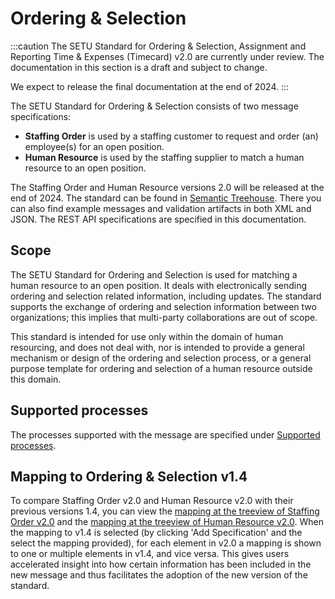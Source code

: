 # Ordering & Selection

:::caution
The SETU Standard for Ordering & Selection, Assignment and Reporting Time & Expenses (Timecard) v2.0 are currently under review. The documentation in this section is a draft and subject to change.

We expect to release the final documentation at the end of 2024.
:::

The SETU Standard for Ordering & Selection consists of two message specifications:
- **Staffing Order** is used by a staffing customer to request and order (an) employee(s) for an open position.
- **Human Resource** is used by the staffing supplier to match a human resource to an open position.

The Staffing Order and Human Resource versions 2.0 will be released at the end of 2024. The standard can be found in [Semantic Treehouse](https://setu.semantic-treehouse.nl/specifications). There you can also find example messages and validation artifacts in both XML and JSON. The REST API specifications are specified in this documentation.

## Scope
The SETU Standard for Ordering and Selection is used for matching a human resource to an open position. It deals with electronically sending ordering and selection related information, including updates. The standard supports the exchange of ordering and selection information between two organizations; this implies that multi-party collaborations are out of scope.

This standard is intended for use only within the domain of human resourcing, and does not deal with, nor is intended to provide a general mechanism or design of the ordering and selection process, or a general purpose template for ordering and selection of a human resource outside this domain.

## Supported processes
The processes supported with the message are specified under [Supported processes](Processes).

## Mapping to Ordering & Selection v1.4
To compare Staffing Order v2.0 and Human Resource v2.0 with their previous versions 1.4, you can view the [mapping at the treeview of Staffing Order v2.0](https://setu.semantic-treehouse.nl/message-model-tree/Message_8ce31bab-da16-4e48-aac7-c745b1080bb1?panes=element_tree:Message_8ce31bab-da16-4e48-aac7-c745b1080bb1:c7jkjc:primary,element_tree:Message_1597759721_00689072:l6vreo) and the [mapping at the treeview of Human Resource v2.0](https://setu.semantic-treehouse.nl/message-model-tree/Message_da7a87ec-72c9-414e-8da0-e4f942eb1a7c?panes=element_tree:Message_da7a87ec-72c9-414e-8da0-e4f942eb1a7c:xmr7of:primary,element_tree:Message_1597760582_00768543:aqg138). When the mapping to v1.4 is selected (by clicking 'Add Specification' and the select the mapping provided), for each element in v2.0 a mapping is shown to one or multiple elements in v1.4, and vice versa. This gives users accelerated insight into how certain information has been included in the new message and thus facilitates the adoption of the new version of the standard.